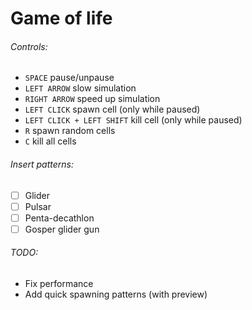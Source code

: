 # Game of life

###### Controls:

- `SPACE` pause/unpause
- `LEFT ARROW` slow simulation
- `RIGHT ARROW` speed up simulation
- `LEFT CLICK` spawn cell (only while paused)
- `LEFT CLICK + LEFT SHIFT` kill cell (only while paused)
- `R` spawn random cells
- `C` kill all cells 

###### Insert patterns:
- [ ] Glider
- [ ] Pulsar
- [ ] Penta-decathlon
- [ ] Gosper glider gun

###### TODO: 
- Fix performance
- Add quick spawning patterns (with preview)
